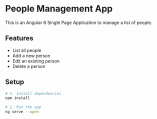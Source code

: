 # People Management App

This is an Angular 8 Single Page Application to manage a list of people.

## Features

- List all people
- Add a new person
- Edit an existing person
- Delete a person

## Setup

```bash
# 1. Install dependencies
npm install

# 2. Run the app
ng serve --open

